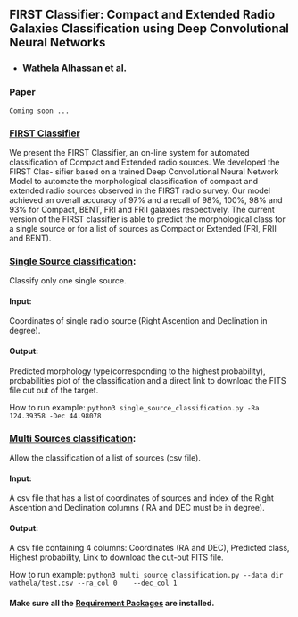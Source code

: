 ## FIRST Classifier: Compact and Extended Radio Galaxies Classification using Deep Convolutional Neural Networks
- ### Wathela Alhassan et al.
### Paper
`Coming soon ...` 

### [FIRST Classifier](FIRST_CLASSIFIER.py)
We present the FIRST Classifier, an on-line system for automated classification of Compact and Extended radio sources. We developed the FIRST Clas- sifier based on a trained Deep Convolutional Neural Network Model to automate the morphological classification of compact and extended radio sources observed in the FIRST radio survey. Our model achieved an overall accuracy of 97% and a recall of 98%, 100%, 98% and 93% for Compact, BENT, FRI and FRII galaxies respectively. The current version of the FIRST classifier is able to predict the morphological class for a single source or for a list of sources as Compact or Extended (FRI, FRII and BENT).

### [Single Source classification](single_source_classification.py):
Classify only one single source.
#### Input: 
Coordinates of single radio source (Right Ascention and Declination in degree).
#### Output: 
Predicted morphology type(corresponding to the highest probability), probabilities plot of the classification and a direct link to download the FITS file cut out of the target.

How to run example:
`python3 single_source_classification.py -Ra  124.39358 -Dec 44.98078`

### [Multi Sources classification](multi_sources_classification.py):
Allow the classification of a list of sources (csv file).
#### Input: 
A csv file that has a list of coordinates of sources and index of the Right Ascention and Declination columns ( RA and DEC must be in degree).
#### Output: 
A csv file containing 4 columns: Coordinates (RA and DEC), Predicted class, Highest probability, Link to download the cut-out FITS file.

How to run example:
`python3 multi_source_classification.py --data_dir wathela/test.csv --ra_col 0    --dec_col 1`

#### Make sure all the [Requirement Packages](requirements.txt) are installed.
